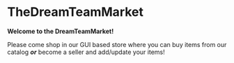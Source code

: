 # TheDreamTeamMarket

**Welcome to the DreamTeamMarket!**

Please come shop in our GUI based store where you can buy items from our catalog ***or*** become a seller and add/update your items!
